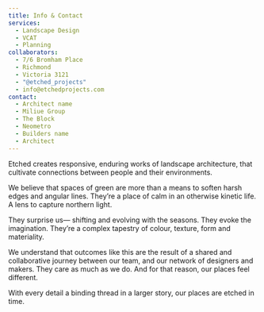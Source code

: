 ```yaml
---
title: Info & Contact
services:
  - Landscape Design
  - VCAT
  - Planning
collaborators:
  - 7/6 Bromham Place
  - Richmond
  - Victoria 3121
  - "@etched_projects"
  - info@etchedprojects.com
contact:
  - Architect name
  - Miliue Group
  - The Block
  - Neometro
  - Builders name
  - Architect
---
```

Etched creates responsive, enduring works of landscape architecture, that cultivate connections between people and their environments.

We believe that spaces of green are more than a means to soften harsh edges and angular lines. They’re a place of calm in an otherwise kinetic life. A lens to capture northern light.

They surprise us— shifting and evolving with the seasons. They evoke the imagination. They’re a complex tapestry of colour, texture, form and materiality.

We understand that outcomes like this are the result of a shared and collaborative journey between our team, and our network of designers and makers. They care as much as we do. And for that reason, our places feel different.

With every detail a binding thread in a larger story, our places are etched in time.